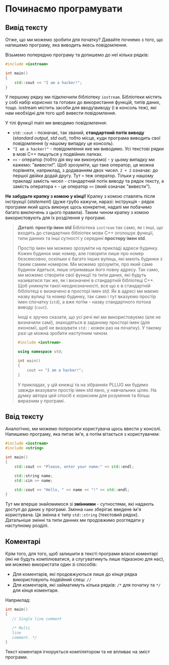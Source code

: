 # Починаємо програмувати

## Вивід тексту

Отже, що ми можемо зробити для початку? Давайте почнемо з того, що напишемо програму, яка виводить якесь повідомлення.

Візьмемо попередню програму та допишемо до неї кілька рядків:

```cpp
#include <iostream>

int main()
{
    std::cout << "I am a hacker!";
}
```

У першому рядку ми підключили бібліотеку `iostream`. Бібліотеки містять у собі набір корисних та готових до використання функцій, типів даних, тощо. iostream містить засоби для вводу\виводу \(і в консоль теж\), які нам необхідні для того щоб вивести повідомлення.

У тілі функції main ми виводимо повідомлення:

* `std::cout` - позначає, так званий, **стандартний потік виводу** \(_standard output_, _std out_\), тобто місце, куди програма виводить свої повідомлення \(у нашому випадку це консоль\).
* `"I am a hacker!"` - повідомлення яке ми виводимо. Усі текстові рядки в мові С++ пишуться у подвійних лапках.
* `<<` - оператор \(тобто дія яку ми виконуємо\) - у цьому випадку ми кажемо: "вивести!". Щоб зрозуміти, що таке оператор, це можна порівняти, наприклад, з додаванням двох чисел. `2 + 2` означає: до першої двійки додай другу. Тут `+` теж оператор. Тільки у нашому пракладі замість чисел - стандартний потік виводу та рядок тексту, а замість оператора `+` - це оператор `<<` \(який означає "вивести"\).

**Не забудьте крапку з комою у кінці!** Крапку з комою ставлять після інструкції \(_statement_\) \(дуже грубо кажучи, наразі: інструкція - рядок програми який щось виконує щось конкретне, надалі ми побачимо багато виключень з цього правила\). Таким чином крапку з комою використовують для їх розділення у програмі.

> **Деталі: простір імен std** Бібліотека `iostream` так само, як і інші, що входять до стандартних бібліотек мови С++ оголошує функції, типи данних та інші сутності у середині **простору імен std**.
>
> Простір імен ми можемо зрозуміти на прикладі адреси будинку. Кожен будинок має номер, але говорити лише про номер безсенсовно, оскільки є багато інших вулиць, які мають будинки з таким самим номером. Ми можемо зрозуміти, про який саме будинок йдеться, лише отримавши його повну адресу. Так само, ми можемо створити свої функції та типи даних, які будуть називатися так же, як і визначені в стандартній бібліотеці С++. Щоб уникнути такої неоднозначності, все що є в стандартній бібліотеці є визначено в просторі імен std. Як в адресі ми маємо назву вулиці та номер будинку, так само і тут вказуємо простір імен спочатку \(`std`\), а вже потім - назву стандартного потока виводу \(`cout`\).
>
> Іноді є зручно сказати, що усі речі які ми використовуємо \(але не визначили самі\), знаходяться в заданому просторі імен \(для економії, щоб не вказувати `std::` кожен раз на початку\). У такому разі це можна зробити наступним чином.
>
> ```cpp
> #include <iostream>
>
> using namespace std;
>
> int main()
> {
>     cout << "I am a hacker!";
> }
> ```
>
> У прикладах, у цій книжці та на зібраннях PLLUG ми будемо завжди вказувати простір імен std явно, у навчальних цілях. На думку автора цей спосіб є корисним для розуміння та більш виразним у програмі.

## Ввід тексту

Аналогічно, ми можемо попросити користувача щось ввести у консолі. Напишемо програму, яка питає ім'я, а потім вітається з користувачем:

```cpp
#include <iostream>
#include <string>

int main()
{
    std::cout << "Please, enter your name:" << std::endl;

    std::string name;
    std::cin >> name;

    std::cout << "Hello, " << name << "!" << std::endl;
}
```

Тут ми вперше знайомимося зі **змінними** - сутностями, які надають доступ до даних у програмі. Змінна `name` зберігає введене ім'я користувача. Ця змінна є типу `std::string` \(текстовий рядок\). Датальніше змінні та типи данних ми продовжимо розглядати у наступному розділі.

## Коментарі

Крім того, для того, щоб залишити в тексті програми власні коментарі \(які не будуть компілюватися, а слугуватимуть лише підказкою для нас\), ми можемо використати один зі способів:

* Для коментарів, які продовжуються лише до кінця рядка використовують подвійний слеш: `//`
* Для коментарів, які займатимуть кілька рядків: `/*` для початку та `*/` для кінця коментаря.

Наприклад:

```cpp
int main()
{
   // Single line comment

   /* Multi
   line
   comment. */
}
```

Текст коментаря ігнорується компілятором та не впливає на зміст програми.

